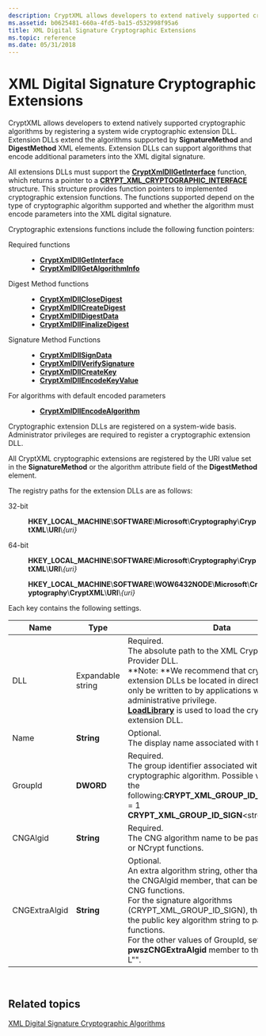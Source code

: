 ```yaml
---
description: CryptXML allows developers to extend natively supported cryptographic algorithms by registering a system wide cryptographic extension DLL.
ms.assetid: b0625481-660a-4fd5-ba15-d532998f95a6
title: XML Digital Signature Cryptographic Extensions
ms.topic: reference
ms.date: 05/31/2018
---
```


# XML Digital Signature Cryptographic Extensions

CryptXML allows developers to extend natively supported cryptographic algorithms by registering a system wide cryptographic extension DLL. Extension DLLs extend the algorithms supported by **SignatureMethod** and **DigestMethod** XML elements. Extension DLLs can support algorithms that encode additional parameters into the XML digital signature.

All extensions DLLs must support the [**CryptXmlDllGetInterface**](/windows/win32/api/cryptxml/nc-cryptxml-cryptxmldllgetinterface) function, which returns a pointer to a [**CRYPT\_XML\_CRYPTOGRAPHIC\_INTERFACE**](/windows/desktop/api/Cryptxml/ns-cryptxml-crypt_xml_cryptographic_interface) structure. This structure provides function pointers to implemented cryptographic extension functions. The functions supported depend on the type of cryptographic algorithm supported and whether the algorithm must encode parameters into the XML digital signature.

Cryptographic extensions functions include the following function pointers:

<dl> <dt>

<span id="Required_functions"></span><span id="required_functions"></span><span id="REQUIRED_FUNCTIONS"></span>Required functions
</dt> <dd>

-   [**CryptXmlDllGetInterface**](/windows/win32/api/cryptxml/nc-cryptxml-cryptxmldllgetinterface)
-   [**CryptXmlDllGetAlgorithmInfo**](/windows/win32/api/cryptxml/nc-cryptxml-cryptxmldllgetalgorithminfo)

</dd> <dt>

<span id="Digest_Method_functions"></span><span id="digest_method_functions"></span><span id="DIGEST_METHOD_FUNCTIONS"></span>Digest Method functions
</dt> <dd>

-   [**CryptXmlDllCloseDigest**](/windows/win32/api/cryptxml/nc-cryptxml-cryptxmldllclosedigest)
-   [**CryptXmlDllCreateDigest**](/windows/win32/api/cryptxml/nc-cryptxml-cryptxmldllcreatedigest)
-   [**CryptXmlDllDigestData**](/windows/win32/api/cryptxml/nc-cryptxml-cryptxmldlldigestdata)
-   [**CryptXmlDllFinalizeDigest**](/windows/win32/api/cryptxml/nc-cryptxml-cryptxmldllfinalizedigest)

</dd> <dt>

<span id="Signature_Method_Functions"></span><span id="signature_method_functions"></span><span id="SIGNATURE_METHOD_FUNCTIONS"></span>Signature Method Functions
</dt> <dd>

-   [**CryptXmlDllSignData**](/windows/win32/api/cryptxml/nc-cryptxml-cryptxmldllsigndata)
-   [**CryptXmlDllVerifySignature**](/windows/win32/api/cryptxml/nc-cryptxml-cryptxmldllverifysignature)
-   [**CryptXmlDllCreateKey**](/windows/win32/api/cryptxml/nc-cryptxml-cryptxmldllcreatekey)
-   [**CryptXmlDllEncodeKeyValue**](/windows/win32/api/cryptxml/nc-cryptxml-cryptxmldllencodekeyvalue)

</dd> <dt>

<span id="For_algorithms_with_default_encoded_parameters"></span><span id="for_algorithms_with_default_encoded_parameters"></span><span id="FOR_ALGORITHMS_WITH_DEFAULT_ENCODED_PARAMETERS"></span>For algorithms with default encoded parameters
</dt> <dd>

-   [**CryptXmlDllEncodeAlgorithm**](/windows/win32/api/cryptxml/nc-cryptxml-cryptxmldllencodealgorithm)

</dd> </dl>

Cryptographic extension DLLs are registered on a system-wide basis. Administrator privileges are required to register a cryptographic extension DLL.

All CryptXML cryptographic extensions are registered by the URI value set in the **SignatureMethod** or the algorithm attribute field of the **DigestMethod** element.

The registry paths for the extension DLLs are as follows:

<dl> <dt>

<span id="32-bit"></span><span id="32-BIT"></span>32-bit
</dt> <dd>

**HKEY\_LOCAL\_MACHINE**\\**SOFTWARE**\\**Microsoft**\\**Cryptography**\\**CryptXML**\\**URI**\\*{uri}*

</dd> <dt>

<span id="64-bit"></span><span id="64-BIT"></span>64-bit
</dt> <dd>

**HKEY\_LOCAL\_MACHINE**\\**SOFTWARE**\\**Microsoft**\\**Cryptography**\\**CryptXML**\\**URI**\\*{uri}*

**HKEY\_LOCAL\_MACHINE**\\**SOFTWARE**\\**WOW6432NODE**\\**Microsoft**\\**Cryptography**\\**CryptXML**\\**URI**\\*{uri}*

</dd> </dl>

Each key contains the following settings.




| Name | Type | Data | 
|------|------|------|
| DLL<br> | Expandable string<br> | Required.<br>The absolute path to the XML Cryptographic Provider DLL.<br>**Note: **We recommend that cryptographic extension DLLs be located in directories that can only be written to by applications with administrative privilege.<br>[**LoadLibrary**](/windows/desktop/api/libloaderapi/nf-libloaderapi-loadlibrarya) is used to load the cryptographic extension DLL.<br> | 
| Name<br /> | <strong>String</strong> | Optional.<br /> The display name associated with this URI.<br /> | 
| GroupId<br /> | <strong>DWORD</strong> | Required.<br /> The group identifier associated with this cryptographic algorithm. Possible values include the following:<strong>CRYPT_XML_GROUP_ID_HASH</strong>\<strong></strong> = 1<br /><strong>CRYPT_XML_GROUP_ID_SIGN</strong>\<strong></strong> = 2<br /> | 
| CNGAlgid<br /> | <strong>String</strong> | Required.<br /> The CNG algorithm name to be passed to BCrypt or NCrypt functions.<br /> | 
| CNGExtraAlgid<br /> | <strong>String</strong> | Optional.<br /> An extra algorithm string, other than the string in the CNGAlgid member, that can be passed to the CNG functions.<br /> For the signature algorithms (CRYPT_XML_GROUP_ID_SIGN), this member is the public key algorithm string to pass to the CNG functions.<br /> For the other values of GroupId, set the <strong>pwszCNGExtraAlgid</strong> member to the empty string, L"". <br /> | 




 

## Related topics

<dl> <dt>


</dt> <dt>

[XML Digital Signature Cryptographic Algorithms](xml-digital-signature-cryptographic-algorithms.md)
</dt> </dl>

 

 

